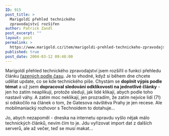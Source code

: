 ```yaml
---
ID: 915
post_title: >
  Marigoldí přehled technického
  zpravodajství rozšířen
author: Patrick Zandl
post_excerpt: ""
layout: post
permalink: >
  https://www.marigold.cz/item/marigoldi-prehled-technickeho-zpravodajstvi-rozsiren
published: true
post_date: 2004-03-12 09:48:00
---
```

<P>Marigoldí přehled technického zpravodajství jsem rozšířil o funkci přehledu článku <A href="http://internet.marigold.cz/cas">řazených podle času</A>. Je to vhodné, když si během dne chcete udělat update, co se kde technického píše. Chystám se <STRONG>doplnit výpis podle témat</STRONG> a už jsem <STRONG>dopracoval sledování odklikovosti na jednotlivé články</STRONG> - jen ho zatím neaplikuji, protože sleduji, jak lidé klikají, abych podle toho nastavil váhy. A zatím moc neklikají, jen prozradím, že zatím nejvíce lidí (7!) si odskočilo na článek o tom, že Gatesova návštěva Prahy je jen recese. Ale mobilmaniacký rozhovor s Technoidem to dotahuje...</P>
<P>Jo, abych nezapoměl - dneska na internetu opravdu vyšlo nějak málo technických článků, nevím čím to je. Jdu vyřizovat import dat z dalších serverů, ale až večer, teď se musí makat...</P>